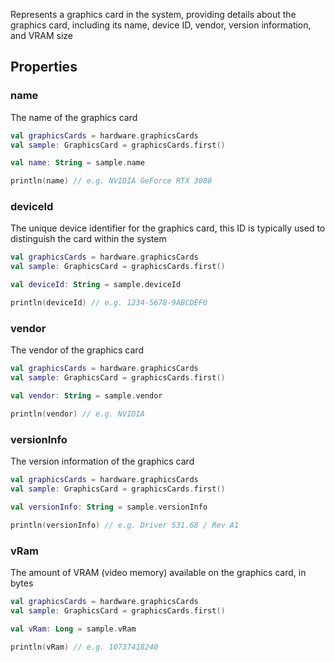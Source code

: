 Represents a graphics card in the system, providing details about the graphics card, including its name, device ID, vendor, 
version information, and VRAM size

## Properties

### name

The name of the graphics card

```kotlin
val graphicsCards = hardware.graphicsCards
val sample: GraphicsCard = graphicsCards.first()

val name: String = sample.name

println(name) // e.g. NVIDIA GeForce RTX 3080
```

### deviceId

The unique device identifier for the graphics card, this ID is typically used to distinguish the card within the system

```kotlin
val graphicsCards = hardware.graphicsCards
val sample: GraphicsCard = graphicsCards.first()

val deviceId: String = sample.deviceId

println(deviceId) // e.g. 1234-5678-9ABCDEF0
```

### vendor

The vendor of the graphics card

```kotlin
val graphicsCards = hardware.graphicsCards
val sample: GraphicsCard = graphicsCards.first()

val vendor: String = sample.vendor

println(vendor) // e.g. NVIDIA
```

### versionInfo

The version information of the graphics card

```kotlin
val graphicsCards = hardware.graphicsCards
val sample: GraphicsCard = graphicsCards.first()

val versionInfo: String = sample.versionInfo

println(versionInfo) // e.g. Driver 531.68 / Rev A1
```

### vRam

The amount of VRAM (video memory) available on the graphics card, in bytes

```kotlin
val graphicsCards = hardware.graphicsCards
val sample: GraphicsCard = graphicsCards.first()

val vRam: Long = sample.vRam

println(vRam) // e.g. 10737418240        
```